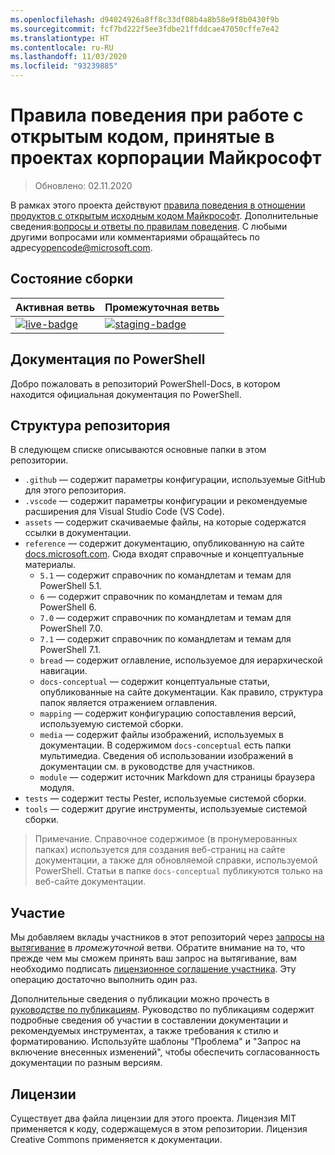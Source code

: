 ```yaml
---
ms.openlocfilehash: d94024926a8ff8c33df08b4a8b58e9f8b0430f9b
ms.sourcegitcommit: fcf7bd222f5ee3fdbe21ffddcae47050cffe7e42
ms.translationtype: HT
ms.contentlocale: ru-RU
ms.lasthandoff: 11/03/2020
ms.locfileid: "93239885"
---
```

# <a name="microsoft-open-source-code-of-conduct"></a>Правила поведения при работе с открытым кодом, принятые в проектах корпорации Майкрософт

> Обновлено: 02.11.2020

В рамках этого проекта действуют [правила поведения в отношении продуктов с открытым исходным кодом Майкрософт](https://opensource.microsoft.com/codeofconduct/). Дополнительные сведения:[вопросы и ответы по правилам поведения](https://opensource.microsoft.com/codeofconduct/faq/). С любыми другими вопросами или комментариями обращайтесь по адресу[opencode@microsoft.com](mailto:opencode@microsoft.com).

[live-badge]: https://powershell.visualstudio.com/PowerShell-Docs/_apis/build/status/PowerShell-Docs-CI?branchName=live
[staging-badge]: https://powershell.visualstudio.com/PowerShell-Docs/_apis/build/status/PowerShell-Docs-CI?branchName=staging

## <a name="build-status"></a>Состояние сборки

|          Активная ветвь          |           Промежуточная ветвь            |
| :---------------------------- | :---------------------------------- |
| [![live-badge][]][live-badge] | [![staging-badge][]][staging-badge] |

## <a name="powershell-documentation"></a>Документация по PowerShell

Добро пожаловать в репозиторий PowerShell-Docs, в котором находится официальная документация по PowerShell.

## <a name="repository-structure"></a>Структура репозитория

В следующем списке описываются основные папки в этом репозитории.

- `.github` — содержит параметры конфигурации, используемые GitHub для этого репозитория.
- `.vscode` — содержит параметры конфигурации и рекомендуемые расширения для Visual Studio Code (VS Code).
- `assets` — содержит скачиваемые файлы, на которые содержатся ссылки в документации.
- `reference` — содержит документацию, опубликованную на сайте [docs.microsoft.com]([https://docs.microsoft.com/powershell/scripting/). Сюда входят справочные и концептуальные материалы.
  - `5.1` — содержит справочник по командлетам и темам для PowerShell 5.1.
  - `6` — содержит справочник по командлетам и темам для PowerShell 6.
  - `7.0` — содержит справочник по командлетам и темам для PowerShell 7.0.
  - `7.1` — содержит справочник по командлетам и темам для PowerShell 7.1.
  - `bread` — содержит оглавление, используемое для иерархической навигации.
  - `docs-conceptual` — содержит концептуальные статьи, опубликованные на сайте документации. Как правило, структура папок является отражением оглавления.
  - `mapping` — содержит конфигурацию сопоставления версий, используемую системой сборки.
  - `media` — содержит файлы изображений, используемых в документации. В содержимом `docs-conceptual` есть папки мультимедиа. Сведения об использовании изображений в документации см. в руководстве для участников.
  - `module` — содержит источник Markdown для страницы браузера модуля.
- `tests` — содержит тесты Pester, используемые системой сборки.
- `tools` — содержит другие инструменты, используемые системой сборки.

> Примечание. Справочное содержимое (в пронумерованных папках) используется для создания веб-страниц на сайте документации, а также для обновляемой справки, используемой PowerShell.
> Статьи в папке `docs-conceptual` публикуются только на веб-сайте документации.

## <a name="contributing"></a>Участие

Мы добавляем вклады участников в этот репозиторий через [запросы на вытягивание](https://help.github.com/articles/using-pull-requests/) в _промежуточной_ ветви.
Обратите внимание на то, что прежде чем мы сможем принять ваш запрос на вытягивание, вам необходимо подписать [лицензионное соглашение участника](https://cla.microsoft.com/). Эту операцию достаточно выполнить один раз.

Дополнительные сведения о публикации можно прочесть в [руководстве по публикациям](https://aka.ms/PSDocsContributor). Руководство по публикациям содержит подробные сведения об участии в составлении документации и рекомендуемых инструментах, а также требования к стилю и форматированию. Используйте шаблоны "Проблема" и "Запрос на включение внесенных изменений", чтобы обеспечить согласованность документации по разным версиям.

## <a name="licenses"></a>Лицензии

Существует два файла лицензии для этого проекта. Лицензия MIT применяется к коду, содержащемуся в этом репозитории. Лицензия Creative Commons применяется к документации.
